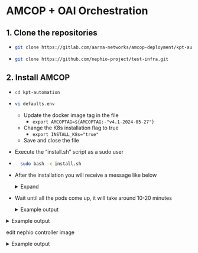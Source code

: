 # AMCOP + OAI Orchestration

## 1. Clone the repositories
- ```bash 
  git clone https://gitlab.com/aarna-networks/amcop-deployment/kpt-automation.git
  ```
- ```bash
  git clone https://github.com/nephio-project/test-infra.git
  ```

## 2. Install AMCOP
- ```bash 
  cd kpt-automation
  ```
- ```bash 
  vi defaults.env
  ```

  - Update the docker image tag in the file
    - ``` export AMCOPTAG=${AMCOPTAG:-"v4.1-2024-05-27"} ```
  - Change the K8s installation flag to true
    - ``` export INSTALL_K8s="true" ```
  - Save and close the file

- Execute the “install.sh” script as a sudo user
- ```bash
    sudo bash -x install.sh
  ```
- After the installation you will receive a message like below
  <details>
  <summary>Expand</summary>
  
  ```sh
  PLAY RECAP *********************************************************************
  127.0.0.1                  : ok=356  changed=95   unreachable=0    failed=0    skipped=22   rescued=0    ignored=0   
  
  Playbook run took 0 days, 0 hours, 19 minutes, 29 seconds
  Wednesday 29 May 2024  11:44:49 +0530 (0:00:00.056)       0:19:29.018 ********* 
  =============================================================================== 
  kpt : Apply package: distros/sandbox/metallb -------------------------- 284.26s
  install_k8s : Initialize Kubernetes cluster --------------------------- 120.25s
  kpt : Apply package: amcop-packages/porch ------------------------------ 95.77s
  kpt : Apply package: amcop-packages/nephio-operator -------------------- 84.99s
  install_k8s : Run get-docker.sh script --------------------------------- 71.84s
  install_amcop : Wait for stock repositories ---------------------------- 52.96s
  kpt : Apply package: amcop-packages/removal-controller ----------------- 32.43s
  install_k8s : Install kubelet, kubeadm, kubectl ------------------------ 30.30s
  install : Wait for deployments in namespace config-management-monitoring -- 26.13s
  kpt : Apply package: nephio/core/configsync ---------------------------- 16.63s
  Wait for packages to be applied ---------------------------------------- 12.76s
  kpt : Get package differences between local and upstream: repository ---- 8.81s
  kpt : Get package differences between local and upstream: repository ---- 8.27s
  install_amcop : Deploy Amcop -------------------------------------------- 7.71s
  install_k8s : Update apt cache ------------------------------------------ 7.70s
  kpt : Get package differences between local and upstream: rootsyncAmcop --- 7.68s
  kpt : Get package differences between local and upstream: repository ---- 7.59s
  kpt : Get package differences between local and upstream: repository ---- 7.49s
  kpt : Get package differences between local and upstream: repository ---- 7.45s
  install : Wait for stock repositories ----------------------------------- 6.94s
  Wednesday 29 May 2024  11:44:49 +0530 (0:00:00.059)       0:19:29.019 ********* 
  =============================================================================== 
  kpt ------------------------------------------------------------------- 725.51s
  install_k8s ----------------------------------------------------------- 252.37s
  install ---------------------------------------------------------------- 72.28s
  install_amcop ---------------------------------------------------------- 70.74s
  ansible.builtin.async_status ------------------------------------------- 12.76s
  andrewrothstein.kubectl ------------------------------------------------- 7.08s
  andrewrothstein.kpt ----------------------------------------------------- 6.68s
  ansible.builtin.pip ----------------------------------------------------- 5.87s
  ansible.builtin.k8s ----------------------------------------------------- 5.02s
  ansible.builtin.unarchive ----------------------------------------------- 3.80s
  gather_facts ------------------------------------------------------------ 2.18s
  andrewrothstein.unarchive-deps ------------------------------------------ 1.94s
  andrewrothstein.git ----------------------------------------------------- 1.81s
  ansible.builtin.include_role -------------------------------------------- 0.51s
  ansible.builtin.stat ---------------------------------------------------- 0.43s
  ~~~~~~~~~~~~~~~~~~~~~~~~~~~~~~~~~~~~~~~~~~~~~~~~~~~~~~~~~~~~~~~~~~~~~~~~~~~~~~~ 
  total ---------------------------------------------------------------- 1168.99s
  + echo 'Done installing Nephio Sandbox Environment'
  Done installing Nephio Sandbox Environment
  
  ```
  </details>

- Wait until all the pods come up, it will take around 10-20 minutes
  <details>
    <summary>Example output</summary>
    
  ```sh
  NAMESPACE                      NAME                                                            READY   STATUS      RESTARTS        AGE
  amcop-system                   aai-grpc-74945d6979-7k7fv                                       1/1     Running     0               9m32s
  amcop-system                   aes-backend-6b5fb84c4-v8p27                                     1/1     Running     0               9m32s
  amcop-system                   aes-frontend-55784c5c9-pwwtg                                    1/1     Running     0               9m32s
  amcop-system                   amcop-minio-pool-0-0                                            2/2     Running     0               3m44s
  amcop-system                   auth-gateway-7d77775675-57ntf                                   1/1     Running     0               9m32s
  amcop-system                   bootstrap-cluster-controller-manager-5967f975c5-9m84d           2/2     Running     0               8m51s
  amcop-system                   bootstrap-secret-controller-manager-bdcc844c9-q7dr7             2/2     Running     0               8m50s
  amcop-system                   cassandra-0                                                     1/1     Running     0               8m54s
  amcop-system                   console-7755785744-j66kl                                        1/1     Running     0               8m53s
  amcop-system                   cortex-alertmanager-6f4d766c75-g2xf4                            1/1     Running     6 (4m12s ago)   8m53s
  amcop-system                   cortex-compactor-0                                              1/1     Running     0               8m52s
  amcop-system                   cortex-distributor-56f7759cb4-gckk8                             1/1     Running     0               8m52s
  amcop-system                   cortex-distributor-56f7759cb4-qk6vf                             1/1     Running     0               8m52s
  amcop-system                   cortex-ingester-858b77b474-7ml6g                                1/1     Running     0               8m52s
  amcop-system                   cortex-ingester-858b77b474-bvssw                                1/1     Running     0               8m52s
  amcop-system                   cortex-ingester-858b77b474-q74rj                                1/1     Running     0               8m52s
  amcop-system                   cortex-nginx-7c64f9bd87-btsgh                                   1/1     Running     0               8m52s
  amcop-system                   cortex-nginx-7c64f9bd87-n7tdz                                   1/1     Running     0               8m52s
  amcop-system                   cortex-querier-84f8c975fb-pqknz                                 1/1     Running     0               8m52s
  amcop-system                   cortex-querier-84f8c975fb-t9z8j                                 1/1     Running     0               8m52s
  amcop-system                   cortex-query-frontend-859b94dc9b-4fncz                          1/1     Running     0               8m52s
  amcop-system                   cortex-query-frontend-859b94dc9b-8qplw                          1/1     Running     0               8m52s
  amcop-system                   cortex-ruler-fccc45cc5-s5klh                                    1/1     Running     0               8m52s
  amcop-system                   cortex-store-gateway-0                                          1/1     Running     4 (4m19s ago)   8m52s
  amcop-system                   dev-aai-57799cd667-qkl4w                                        0/1     Init:0/1    0               8m55s
  amcop-system                   dev-aai-graphadmin-6ff6dcdd49-hpflw                             0/1     Running     0               8m55s
  amcop-system                   dev-aai-graphadmin-create-db-schema-fg5k2                       0/1     Completed   0               8m54s
  amcop-system                   dev-aai-resources-597958b955-shl8b                              0/1     Running     0               8m55s
  amcop-system                   dev-aai-schema-service-649dbf865-zn7xq                          1/1     Running     0               8m54s
  amcop-system                   dev-aai-traversal-6555df8f8-nblpp                               0/1     Running     0               8m54s
  amcop-system                   dev-aai-traversal-update-query-data-lcch2                       0/1     Init:0/1    0               8m54s
  amcop-system                   filenotifier-5877555cf4-r9ldj                                   1/1     Running     0               8m49s
  amcop-system                   grafana-operator-77c95d8d99-vtpdj                               2/2     Running     0               8m52s
  amcop-system                   infra-manager-7cc689d9c5-l6q2p                                  1/1     Running     3 (65s ago)     9m6s
  amcop-system                   minio-operator-6d5d794bc6-64j9b                                 1/1     Running     0               8m51s
  amcop-system                   minio-operator-6d5d794bc6-7rtf5                                 1/1     Running     0               8m51s
  amcop-system                   mongo-0                                                         1/1     Running     0               10m
  amcop-system                   postgres-postgresql-0                                           1/1     Running     0               10m
  amcop-system                   prometheus-operator-6697d7d6c6-94lc2                            1/1     Running     0               8m51s
  backend-system                 resource-backend-controller-6cd776fc8d-wvgbx                    2/2     Running     0               24m
  config-management-monitoring   otel-collector-666789794-qmd2r                                  1/1     Running     0               14m
  config-management-system       config-management-operator-6fdf9cdd5f-whxms                     1/1     Running     0               14m
  config-management-system       reconciler-manager-7954576797-rm7hs                             2/2     Running     0               14m
  config-management-system       root-reconciler-aai-5c4b68b87c-8xln6                            4/4     Running     0               10m
  config-management-system       root-reconciler-bootstrap-cluster-controller-7bd56bf6bb-slgdw   4/4     Running     0               10m
  config-management-system       root-reconciler-bootstrap-secret-controller-7b9fc76fdb-b5n4l    4/4     Running     0               10m
  config-management-system       root-reconciler-file-notifier-7f8f4d6fc9-7mdb4                  4/4     Running     0               10m
  config-management-system       root-reconciler-inframgr-d75576b9d-c8m7g                        4/4     Running     0               10m
  config-management-system       root-reconciler-mgmt-5df66ffd6-g6dc6                            4/4     Running     0               12m
  config-management-system       root-reconciler-observability-stack-67d9969866-b24rn            4/4     Running     0               10m
  config-management-system       root-reconciler-policy-5d96f8cbc4-n49fb                         4/4     Running     0               11m
  config-management-system       root-reconciler-saasdb-856b585956-zpxmx                         4/4     Running     0               10m
  config-management-system       root-reconciler-saasui-596bb78c56-wgsdz                         4/4     Running     0               10m
  default                        removal-controller-controller-manager-54fddbf946-l2fj6          2/2     Running     0               15m
  gitea                          gitea-0                                                         1/1     Running     0               24m
  gitea                          gitea-memcached-658796775c-bkdn4                                1/1     Running     0               24m
  gitea                          gitea-postgresql-0                                              1/1     Running     0               24m
  kube-system                    coredns-76f75df574-br9gz                                        1/1     Running     0               24m
  kube-system                    coredns-76f75df574-qmsfw                                        1/1     Running     0               24m
  kube-system                    etcd-e2e-88-228                                                 1/1     Running     0               24m
  kube-system                    kube-apiserver-e2e-88-228                                       1/1     Running     0               24m
  kube-system                    kube-controller-manager-e2e-88-228                              1/1     Running     0               24m
  kube-system                    kube-proxy-d42mq                                                1/1     Running     0               24m
  kube-system                    kube-scheduler-e2e-88-228                                       1/1     Running     0               24m
  kube-system                    weave-net-d7wxb                                                 2/2     Running     2 (23m ago)     24m
  local-path-storage             local-path-provisioner-6d9d9b57c9-frvz4                         1/1     Running     0               24m
  metallb-system                 controller-6db6d84dc7-2cn6h                                     1/1     Running     0               24m
  metallb-system                 speaker-f9429                                                   1/1     Running     0               24m
  nephio-system                  nephio-controller-5c7cc9c998-g8q2v                              2/2     Running     0               16m
  nephio-system                  token-controller-84d8c469b8-bkb6h                               2/2     Running     0               16m
  network-config                 network-config-controller-b78cb5fb6-nhr5w                       2/2     Running     0               14m
  porch-fn-system                apply-replacements-85913d4e                                     1/1     Running     0               18m
  porch-fn-system                apply-setters-4d429572                                          1/1     Running     0               18m
  porch-fn-system                create-setters-0220cc87                                         1/1     Running     0               18m
  porch-fn-system                enable-gcp-services-a56558d5                                    1/1     Running     0               18m
  porch-fn-system                ensure-name-substring-33ff7d9a                                  1/1     Running     0               18m
  porch-fn-system                export-terraform-571fedd3                                       1/1     Running     0               18m
  porch-fn-system                gatekeeper-a1c19318                                             1/1     Running     0               18m
  porch-fn-system                generate-folders-4511c517                                       1/1     Running     0               18m
  porch-fn-system                kubeval-bb88cbcc                                                1/1     Running     0               18m
  porch-fn-system                remove-local-config-resources-2825914e                          1/1     Running     0               18m
  porch-fn-system                search-replace-6864b06b                                         1/1     Running     0               18m
  porch-fn-system                set-annotations-76d65ebd                                        1/1     Running     0               18m
  porch-fn-system                set-enforcement-action-aea09be3                                 1/1     Running     0               18m
  porch-fn-system                set-image-49c7a466                                              1/1     Running     0               18m
  porch-fn-system                set-labels-0dfc3c8a                                             1/1     Running     0               18m
  porch-fn-system                set-namespace-f930d924                                          1/1     Running     0               18m
  porch-fn-system                set-project-id-966c9e51                                         1/1     Running     0               18m
  porch-fn-system                starlark-270a394f-z5w22                                         1/1     Running     0               10m
  porch-fn-system                starlark-6ba3971c                                               1/1     Running     0               18m
  porch-fn-system                upsert-resource-77196bdb                                        1/1     Running     0               18m
  porch-system                   function-runner-67d4c7c7b-jlpkx                                 1/1     Running     0               18m
  porch-system                   function-runner-67d4c7c7b-sc6cf                                 1/1     Running     0               18m
  porch-system                   porch-controllers-76d67fd966-t574s                              1/1     Running     0               18m
  porch-system                   porch-server-6f7c4c5684-l6rmv                                   1/1     Running     0               18m
  resource-group-system          resource-group-controller-manager-659f6b9d4b-xv976              3/3     Running     0               14m
  ```
  </details>

<details>
  <summary>Example output</summary>

edit porch images 
```sh
root@e2e-88-228:~# kubectl get pods -n porch-system
NAME                                 READY   STATUS    RESTARTS        AGE
function-runner-67d4c7c7b-jlpkx      1/1     Running   0               28m
function-runner-67d4c7c7b-sc6cf      1/1     Running   0               28m
porch-controllers-76d67fd966-t574s   1/1     Running   1 (2m36s ago)   28m
porch-server-6f7c4c5684-l6rmv        1/1     Running   1 (21s ago)     28m
```
</details>

edit nephio controller image
<details>
  <summary>Example output</summary>
  
```sh
NAME                                 READY   STATUS    RESTARTS      AGE
nephio-controller-5c7cc9c998-g8q2v   1/2     Running   1 (15s ago)   30m
token-controller-84d8c469b8-bkb6h    2/2     Running   0             30m
```
</details>

